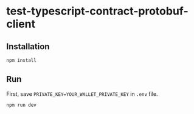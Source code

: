 # test-typescript-contract-protobuf-client

## Installation

```bash
npm install
```

## Run

First, save `PRIVATE_KEY=YOUR_WALLET_PRIVATE_KEY` in `.env` file.

```bash
npm run dev
```
